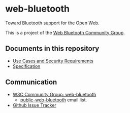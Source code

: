 web-bluetooth
=============

Toward Bluetooth support for the Open Web.

This is a project of the [Web Bluetooth Community Group](http://www.w3.org/community/web-bluetooth/).

Documents in this repository
----------------------------

* [Use Cases and Security Requirements](https://jyasskin.github.io/web-bluetooth/use-cases.html)
* [Specification](https://jyasskin.github.io/web-bluetooth/index.html)

Communication
-------------

* [W3C Community Group: web-bluetooth](http://www.w3.org/community/web-bluetooth/)
  * [public-web-bluetooth](http://lists.w3.org/Archives/Public/public-web-bluetooth/) email list.
* [Github Issue Tracker](https://github.com/jyasskin/web-bluetooth/issues)
